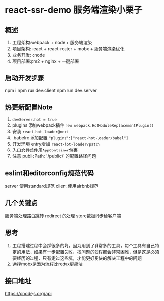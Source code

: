 <!--
 * @Description: 文件描述
 * @Author: qianxuemin001
 * @Date: 2018-12-16 01:26:17
 * @LastEditTime: 2019-05-26 23:24:43
 * @LastEditors: qianxuemin001
 -->
# react-ssr-demo 服务端渲染小栗子

## 概述
1. 工程架构:webpack + node + 服务端渲染
2. 项目架构: react + react-router + mobx + 服务端渲染优化
3. 业务开发: cnode
4. 项目部署:pm2 + nginx + 一键部署

## 启动开发步骤
npm i
npm run dev:client
npm run dev:server

## 热更新配置Note
1. `devServer.hot = true`
2. plugins 添加webpack插件 `new webpack.HotModuleReplacementPlugin()`
3. 安装 `react-hot-loader@next`
4. .babelrc 添加配置 `"plugins":["react-hot-loader/babel"]`
5. 开发环境 entry增加 `react-hot-loader/patch`
6. 入口文件组件用`AppContainer`包裹
7. 注意 publicPath: '/public/' 的配置路径问题

## eslint和editorconfig规范代码
server 使用standard规范
client 使用airbnb规范

## 几个关键点
服务端处理路由跳转
redirect 的处理
store数据同步给客户端


## 思考
1. 工程搭建过程中会踩很多的坑，因为用到了非常多的工具，每个工具有自己特定的用法，如果有一步配置失败，找问题的过程都会非常困难，但是这是必须要经历的过程，只有走过这些坑，才能更好更快的解决工程中的问题
2. 选择mobx是因为流程比redux更简洁

## 接口地址
https://cnodejs.org/api